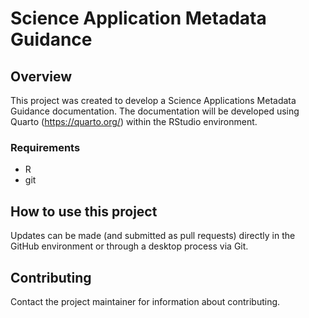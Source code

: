 # Science Application Metadata Guidance

## Overview

This project was created to develop a Science Applications Metadata Guidance 
documentation. 
The documentation will be developed using Quarto (https://quarto.org/) within 
the RStudio environment. 

### Requirements

* R 
* git

## How to use this project

Updates can be made (and submitted as pull requests) directly in the GitHub 
environment or through a desktop process via Git. 

## Contributing

Contact the project maintainer for information about contributing.

